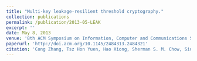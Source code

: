 ```yaml
---
title: "Multi-key leakage-resilient threshold cryptography."
collection: publications
permalink: /publication/2013-05-LEAK
excerpt: ''
date: May 8, 2013
venue: '8th ACM Symposium on Information, Computer and Communications Security, ASIACCS 2013, Hangzhou, China - May 08 - 10, 2013'
paperurl: 'http://doi.acm.org/10.1145/2484313.2484321'
citation: 'Cong Zhang, Tsz Hon Yuen, Hao Xiong, Sherman S. M. Chow, Siu-Ming Yiu, Yi Jun He: Multi-key leakage-resilient threshold cryptography. AsiaCCS 2013: 61-70'
---
```

